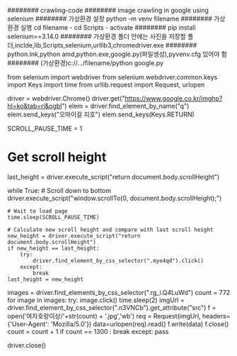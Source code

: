 ######## crawling-code
######## image crawling in google using selenium
######## 가상환경 설정 python -m venv filename
######## 가상환경 실행 cd filename - cd Scripts - activate
######## pip install selenium==3.14.0
######## 가상환경 폴더 안에는 사진을 저장할 폴더,inclde,lib,Scripts,selenium,urllib3,chromedriver.exe
######## python.lnk,python amd,python.exe,google.py(파일생성),pyvenv.cfg 있어야 함
######## (가상환경)c://.../filename/python google.py

from selenium import webdriver
from selenium.webdriver.common.keys import Keys
import time
from urllib.request import Request, urlopen

driver = webdriver.Chrome()
driver.get("https://www.google.co.kr/imghp?hl=ko&tab=ri&ogbl")
elem = driver.find_element_by_name("q")
elem.send_keys("오마이걸 지호")
elem.send_keys(Keys.RETURN)

SCROLL_PAUSE_TIME = 1

# Get scroll height
last_height = driver.execute_script("return document.body.scrollHeight")

while True:
    # Scroll down to bottom
    driver.execute_script("window.scrollTo(0, document.body.scrollHeight);")

    # Wait to load page
    time.sleep(SCROLL_PAUSE_TIME)

    # Calculate new scroll height and compare with last scroll height
    new_height = driver.execute_script("return document.body.scrollHeight")
    if new_height == last_height:
        try:
            driver.find_element_by_css_selector(".mye4qd").click()
        except:
            break
    last_height = new_height

images = driver.find_elements_by_css_selector(".rg_i.Q4LuWd")
count = 772
for image in images:
    try:
        image.click()
        time.sleep(2)
        imgUrl = driver.find_element_by_css_selector(".n3VNCb").get_attribute("src")
        f = open('여자호랑이상/'+str(count) + '.jpg','wb')
        req = Request(imgUrl, headers={'User-Agent': 'Mozilla/5.0'})
        data=urlopen(req).read()
        f.write(data)
        f.close()
        count = count + 1 
        if count == 1300 :
            break
    except:
        pass

driver.close()

